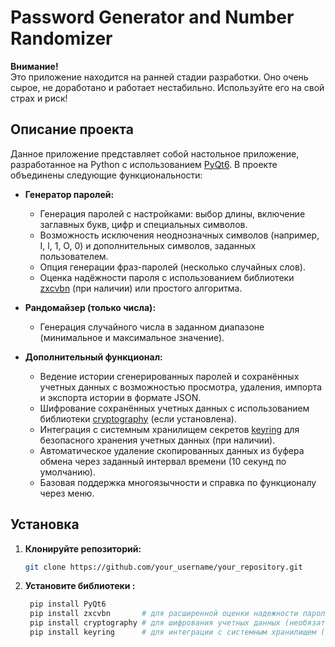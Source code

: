 # Password Generator and Number Randomizer

**Внимание!**  
Это приложение находится на ранней стадии разработки. Оно очень сырое, не доработано и работает нестабильно. Используйте его на свой страх и риск!

## Описание проекта

Данное приложение представляет собой настольное приложение, разработанное на Python с использованием [PyQt6](https://pypi.org/project/PyQt6/). В проекте объединены следующие функциональности:

- **Генератор паролей:**
  - Генерация паролей с настройками: выбор длины, включение заглавных букв, цифр и специальных символов.
  - Возможность исключения неоднозначных символов (например, I, l, 1, O, 0) и дополнительных символов, заданных пользователем.
  - Опция генерации фраз-паролей (несколько случайных слов).
  - Оценка надёжности пароля с использованием библиотеки [zxcvbn](https://github.com/dropbox/zxcvbn) (при наличии) или простого алгоритма.
  
- **Рандомайзер (только числа):**
  - Генерация случайного числа в заданном диапазоне (минимальное и максимальное значение).

- **Дополнительный функционал:**
  - Ведение истории сгенерированных паролей и сохранённых учетных данных с возможностью просмотра, удаления, импорта и экспорта истории в формате JSON.
  - Шифрование сохранённых учетных данных с использованием библиотеки [cryptography](https://cryptography.io/) (если установлена).
  - Интеграция с системным хранилищем секретов [keyring](https://pypi.org/project/keyring/) для безопасного хранения учетных данных (при наличии).
  - Автоматическое удаление скопированных данных из буфера обмена через заданный интервал времени (10 секунд по умолчанию).
  - Базовая поддержка многоязычности и справка по функционалу через меню.

## Установка

1. **Клонируйте репозиторий:**

   ```bash
   git clone https://github.com/your_username/your_repository.git
   ```

1. **Установите библиотеки :**

   ```bash
    pip install PyQt6
    pip install zxcvbn       # для расширенной оценки надежности пароля (необязательно)
    pip install cryptography # для шифрования учетных данных (необязательно)
    pip install keyring      # для интеграции с системным хранилищем (необязательно)
